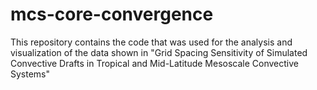# mcs-core-convergence
This repository contains the code that was used for the analysis and visualization of the data shown in "Grid Spacing Sensitivity of Simulated Convective Drafts in Tropical and Mid-Latitude Mesoscale Convective Systems"
